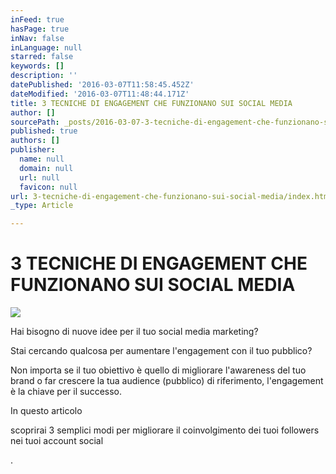 ```yaml
---
inFeed: true
hasPage: true
inNav: false
inLanguage: null
starred: false
keywords: []
description: ''
datePublished: '2016-03-07T11:58:45.452Z'
dateModified: '2016-03-07T11:48:44.171Z'
title: 3 TECNICHE DI ENGAGEMENT CHE FUNZIONANO SUI SOCIAL MEDIA
author: []
sourcePath: _posts/2016-03-07-3-tecniche-di-engagement-che-funzionano-sui-social-media.md
published: true
authors: []
publisher:
  name: null
  domain: null
  url: null
  favicon: null
url: 3-tecniche-di-engagement-che-funzionano-sui-social-media/index.html
_type: Article

---
```

# 3 TECNICHE DI ENGAGEMENT CHE FUNZIONANO SUI SOCIAL MEDIA
![](https://the-grid-user-content.s3-us-west-2.amazonaws.com/eb3cea0e-52ed-4e2a-a03e-05b7edf102de.png)

Hai bisogno di nuove idee per il tuo social media marketing?

Stai cercando qualcosa per aumentare l'engagement con il tuo pubblico?

Non importa se il tuo obiettivo è quello di migliorare l'awareness del tuo brand o far crescere la tua audience (pubblico) di riferimento, l'engagement è la chiave per il successo.

In questo articolo

scoprirai 3 semplici modi per migliorare il coinvolgimento dei tuoi followers nei tuoi account social

.